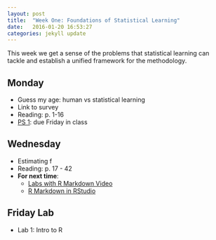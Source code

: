 ```yaml
---
layout: post
title:  "Week One: Foundations of Statistical Learning"
date:   2016-01-20 16:53:27
categories: jekyll update
---
```


This week we get a sense of the problems that statistical learning can tackle 
and establish a unified framework for the methodology.

## Monday
- Guess my age: human vs statistical learning
- Link to survey
- Reading: p. 1-16
- [PS 1](andrewpbray.github.io/math-243/problem-sets/ps-1.html): due Friday in class

## Wednesday
- Estimating f
- Reading: p. 17 - 42
- **For next time**:
    - [Labs with R Markdown Video](https://www.youtube.com/watch?v=o8JKVadwAO0)
    - [R Markdown in RStudio](https://www.youtube.com/watch?v=DNS7i2m4sB0)

## Friday Lab
- Lab 1: Intro to R